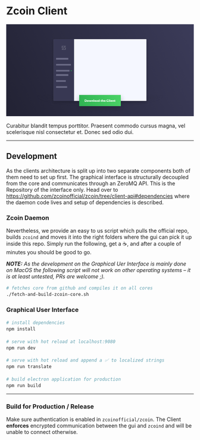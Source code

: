 # Zcoin Client

![](.github/github-zcoin-client-header.png)

Curabitur blandit tempus porttitor. Praesent commodo cursus magna, vel scelerisque nisl consectetur et. Donec sed odio dui.

---

## Development

As the clients architecture is split up into two separate components both of them need to set up first.
The graphical interface is structurally decoupled from the core and communicates through an ZeroMQ API. This is the Repository of the interface only. Head over to https://github.com/zcoinofficial/zcoin/tree/client-api#dependencies where the daemon code lives and setup of dependencies is described.

### Zcoin Daemon

Nevertheless, we provide an easy to us script which pulls the official repo, builds `zcoind` and moves it into the right folders where the gui can pick it up inside this repo. Simply run the following, get a ☕️, and after a couple of minutes you should be good to go.

___NOTE:__ As the development on the Graphical Uer Interface is mainly done on MacOS the following script will not work on other operating systems – it is at least untested, PRs are welcome ;)._

```bash
# fetches core from github and compiles it on all cores
./fetch-and-build-zcoin-core.sh
``` 

### Graphical User Interface

```bash
# install dependencies
npm install

# serve with hot reload at localhost:9080
npm run dev

# serve with hot reload and append a ✅ to localized strings
npm run translate

# build electron application for production
npm run build
```

---

### Build for Production / Release

Make sure authentication is enabled in `zcoinofficial/zcoin`. The Client __enforces__ encrypted communication between the gui and `zcoind` and will be unable to connect otherwise. 

